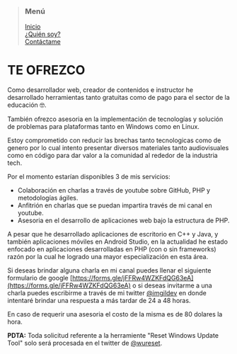> ### Menú
>
> [Inicio](./index.md) <br/>
> [¿Quién soy?](./about.md) <br/>
> [Contáctame](./contact.md) <br/>

# TE OFREZCO

Como desarrollador web, creador de contenidos e instructor he desarrollado herramientas tanto gratuitas como de pago para el sector de la educación 🤓.

También ofrezco asesoria en la implementación de tecnologías y solución de problemas para plataformas tanto en Windows como en Linux.

Estoy comprometido con reducir las brechas tanto tecnologicas como de genero por lo cual intento presentar diversos materiales tanto audiovisuales como en código para dar valor a la comunidad al rededor de la industria tech.

Por el momento estarían disponibles 3 de mis servicios:

- Colaboración en charlas a través de youtube sobre GitHub, PHP y metodologías ágiles.
- Anfitrión en charlas que se puedan impartira través de mi canal en youtube.
- Asesoria en el desarrollo de aplicaciones web bajo la estructura de PHP.

A pesar que he desarrollado aplicaciones de escritorio en C++ y Java, y también aplicaciones móviles en Android Studio, en la actualidad he estado enfocado en aplicaciones desarrolladas en PHP (con o sin frameworks) razón por la cual he logrado una mayor especialización en esta área.

Si deseas brindar alguna charla en mi canal puedes llenar el siguiente formulario de google [https://forms.gle/jFFRw4WZKFdQG63eA](https://forms.gle/jFFRw4WZKFdQG63eA) o si deseas invitarme a una charla puedes escribirme a través de mi twitter [@imgildev](https://twitter.com/imgildev) en donde intentaré brindar una respuesta a más tardar de 24 a 48 horas.

En caso de requerir una asesoria el costo de la misma es de 80 dolares la hora.

**PDTA:** Toda solicitud referente a la herramiente "Reset Windows Update Tool" solo será procesada en el twitter de [@wureset](https://twitter.com/wureset).
